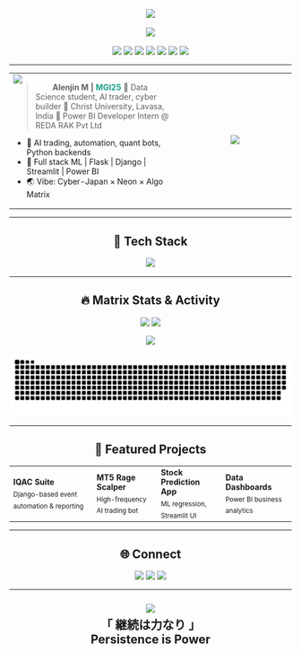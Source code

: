 <!-- README.md for github.com/mgi25 -->

<!-- Neon cyber banner (SVG-based) -->
<p align="center">
  <img src="https://capsule-render.vercel.app/api?type=rect&color=0:232526,100:16A085&height=170&section=header&text=MGI25%20Terminal%20%E3%80%8C%20%E2%97%8B%E2%97%8B%E3%80%8D&fontSize=50&fontAlignY=60&fontColor=E5FF70&desc=Algorithmic%20Craftsman%20%7C%20AI%20Automator%20%7C%20Full%20Stack%20Cyborg&descAlign=60&descAlignY=80&animation=fadeIn" />
</p>

<p align="center">
  <img src="https://readme-typing-svg.demolab.com?font=Fira+Mono&pause=800&color=16A085&width=500&lines=%F0%9F%8F%B7+%E3%81%93%E3%82%93%E3%81%AB%E3%81%A1%E3%81%AF%EF%BC%81+Welcome+to+the+Cyber+Matrix;Building+the+future+with+code+%7C+AI+%E2%9C%A8+Trading+%E2%9C%A8+Art;" />
</p>

<!-- Tech and badges section -->
<p align="center">
  <img src="https://img.shields.io/badge/-Python-181825?style=for-the-badge&logo=python" />
  <img src="https://img.shields.io/badge/-Flask-232526?style=for-the-badge&logo=flask" />
  <img src="https://img.shields.io/badge/-MT5-16A085?style=for-the-badge" />
  <img src="https://img.shields.io/badge/-PowerBI-181825?style=for-the-badge&logo=powerbi" />
  <img src="https://img.shields.io/badge/-Django-232526?style=for-the-badge&logo=django" />
  <img src="https://img.shields.io/badge/-Streamlit-16A085?style=for-the-badge&logo=streamlit" />
  <img src="https://img.shields.io/badge/-JS-232526?style=for-the-badge&logo=javascript" />
</p>

---

<!-- About Me (as "glassy" cyber card) -->
<table align="center">
<tr>
<td width="60%">
  
<img src="https://img.icons8.com/nolan/64/artificial-intelligence.png" align="left" width="70" />
  
<blockquote>
<b>Alenjin M | <span style="color:#16A085">MGI25</span></b>  
🚀 Data Science student, AI trader, cyber builder  
📍 Christ University, Lavasa, India  
💼 Power BI Developer Intern @ REDA RAK Pvt Ltd  
</blockquote>
  
<ul>
  <li>🤖 AI trading, automation, quant bots, Python backends</li>
  <li>🧬 Full stack ML | Flask | Django | Streamlit | Power BI</li>
  <li>🌏 Vibe: Cyber-Japan × Neon × Algo Matrix</li>
</ul>
</td>
<td width="40%" align="center">
  <img src="https://user-images.githubusercontent.com/43414928/132893049-44b22ca3-0151-4383-99c3-eeb6eaa8a905.gif" width="220"/>
</td>
</tr>
</table>

---

<!-- 3D Skills section (fake, using skillicons) -->
<h2 align="center">💾 <b>Tech Stack</b></h2>
<p align="center">
  <img src="https://skillicons.dev/icons?i=py,flask,django,js,react,html,css,postgres,mysql,git,linux,vscode,streamlit,pandas,numpy,matplotlib,fastapi,github,powerbi&theme=dark" />
</p>

---

<!-- Activity & snake section with dark neon theme -->
<h2 align="center">🔥 <b>Matrix Stats & Activity</b></h2>
<p align="center">
  <img src="https://github-readme-stats.vercel.app/api?username=mgi25&show_icons=true&theme=radical&hide_border=true" width="47%"/>
  <img src="https://github-readme-streak-stats.herokuapp.com?user=mgi25&theme=tokyonight&hide_border=true" width="47%"/>
</p>
<p align="center">
  <img src="https://github-profile-trophy.vercel.app/?username=mgi25&theme=matrix&column=7&no-frame=true" />
</p>
<p align="center">
  <img src="https://raw.githubusercontent.com/mgi25/mgi25/output/github-contribution-grid-snake.svg" alt="snake anim" />
</p>

---

<!-- Projects in glassy cards -->
<h2 align="center"><b>🚀 Featured Projects</b></h2>

<table align="center">
<tr>
<td>
  <b>IQAC Suite</b><br>
  <sub>Django-based event automation & reporting</sub>
</td>
<td>
  <b>MT5 Rage Scalper</b><br>
  <sub>High-frequency AI trading bot</sub>
</td>
<td>
  <b>Stock Prediction App</b><br>
  <sub>ML regression, Streamlit UI</sub>
</td>
<td>
  <b>Data Dashboards</b><br>
  <sub>Power BI business analytics</sub>
</td>
</tr>
</table>

---

<!-- Connect, neon social icons -->
<h2 align="center"><b>🌐 Connect</b></h2>
<p align="center">
  <a href="mailto:alenjinmgi@gmail.com"><img src="https://img.shields.io/badge/Email-D14836?style=for-the-badge&logo=gmail&logoColor=white" /></a>
  <a href="https://www.linkedin.com/in/alenjin"><img src="https://img.shields.io/badge/LinkedIn-16A085?style=for-the-badge&logo=linkedin" /></a>
  <a href="https://t.me/alenjinmgi"><img src="https://img.shields.io/badge/Telegram-232526?style=for-the-badge&logo=telegram" /></a>
</p>

---

<p align="center" style="font-size: 1.5em;">
  <img src="https://media.giphy.com/media/3oKIPwoeGErMmaI43C/giphy.gif" width="80">
  <br>
  <b>「 継続は力なり 」<br>Persistence is Power</b>
</p>
